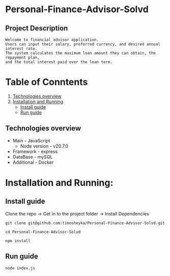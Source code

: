 # Personal-Finance-Advisor-Solvd

## Project Description
    Welcome to financial advisor application.
    Users can input their salary, preferred currency, and desired annual interest rate.
    The system calculates the maximum loan amount they can obtain, the repayment plan,
    and the total interest paid over the loan term.

# Table of Conntents

1. [Technologies overview](#Technologies-overview)
2. [Installation and Running](#installation-and-running)
    - [Install guide](#install-guide)
    - [Run guide](#run-guide)


## <a name="Technologies-overview"> Technologies overview </a>

* Main - JavaScript
    - Node version - v20.7.0
* Framework - express
* DataBase - mySQL
* Additional - Docker

# Installation and Running:

## <a name="install-guide">Install guide</a>

Clone the repo -> Get in to the project folder -> Install Dependencies
```
git clone git@github.com:timosheyka/Personal-Finance-Advisor-Solvd.git
```
```
cd Personal-Finance-Advisor-Solvd
```
```
npm install
```

## <a name="run-guide">Run guide</a>
```
node index.js
```